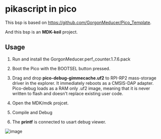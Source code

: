 # pikascript in pico

This bsp is based on https://github.com/GorgonMeducer/Pico_Template.

And this bsp is an  **MDK-keil**  project.

## Usage
1. Run and install the GorgonMeducer.perf_counter.1.7.6.pack

2. Boot the Pico with the BOOTSEL button pressed.

3. Drag and  drop  **pico-debug-gimmecache.uf2**   to RPI-RP2 mass-storage driver in the explorer. It immediately reboots as a CMSIS-DAP adapter. Pico-debug loads as a RAM only .uf2 image, meaning that it is never written to flash and doesn't replace existing user code.

4. Open the MDK/mdk projcet.

5. Compile and Debug

6. The  **printf** is connected to usart debug viewer.

![image](https://user-images.githubusercontent.com/88232613/148212737-4f4938fa-e895-4549-8901-01d3b594bb4e.png)
